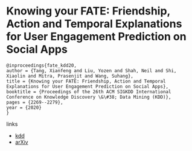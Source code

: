 # Knowing your FATE: Friendship, Action and Temporal Explanations for User Engagement Prediction on Social Apps

```
@inproceedings{fate_kdd20,
author = {Tang, Xianfeng and Liu, Yozen and Shah, Neil and Shi, Xiaolin and Mitra, Prasenjit and Wang, Suhang},
title = {Knowing your FATE: Friendship, Action and Temporal Explanations for User Engagement Prediction on Social Apps},
booktitle = {Proceedings of the 26th ACM SIGKDD International Conference on Knowledge Discovery \&\#38; Data Mining (KDD)},
pages = {2269--2279},
year = {2020}
}
```

links
- [kdd](https://www.kdd.org/kdd2020/accepted-papers/view/knowing-your-fate-friendship-action-and-temporal-explanations-for-user-enga)
- [arXiv](https://arxiv.org/abs/2006.06427)
